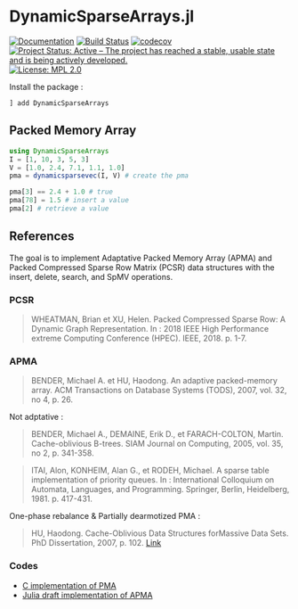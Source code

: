 # DynamicSparseArrays.jl

[![Documentation](https://img.shields.io/badge/docs-dev-blue.svg)](https://atoptima.github.io/DynamicSparseArrays.jl/dev/)
[![Build Status](https://travis-ci.org/atoptima/DynamicSparseArrays.jl.svg?branch=master)](https://travis-ci.org/atoptima/DynamicSparseArrays.jl)
[![codecov](https://codecov.io/gh/atoptima/DynamicSparseArrays.jl/branch/master/graph/badge.svg)](https://codecov.io/gh/atoptima/DynamicSparseArrays.jl)
[![Project Status: Active – The project has reached a stable, usable state and is being actively developed.](https://www.repostatus.org/badges/latest/active.svg)](https://www.repostatus.org/#active)
[![License: MPL 2.0](https://img.shields.io/badge/License-MPL%202.0-brightgreen.svg)](https://opensource.org/licenses/MPL-2.0)


Install the package :
```
] add DynamicSparseArrays
```

## Packed Memory Array

```julia
using DynamicSparseArrays
I = [1, 10, 3, 5, 3]
V = [1.0, 2.4, 7.1, 1.1, 1.0]
pma = dynamicsparsevec(I, V) # create the pma

pma[3] == 2.4 + 1.0 # true
pma[78] = 1.5 # insert a value
pma[2] # retrieve a value
```

## References

The goal is to implement Adaptative Packed Memory Array (APMA) and Packed Compressed Sparse Row Matrix (PCSR) data structures with the insert, delete, search, and SpMV operations.

### PCSR

> WHEATMAN, Brian et XU, Helen. Packed Compressed Sparse Row: A Dynamic Graph Representation. In : 2018 IEEE High Performance extreme Computing Conference (HPEC). IEEE, 2018. p. 1-7.


### APMA

> BENDER, Michael A. et HU, Haodong. An adaptive packed-memory array. ACM Transactions on Database Systems (TODS), 2007, vol. 32, no 4, p. 26.

Not adptative :

> BENDER, Michael A., DEMAINE, Erik D., et FARACH-COLTON, Martin. Cache-oblivious B-trees. SIAM Journal on Computing, 2005, vol. 35, no 2, p. 341-358.

> ITAI, Alon, KONHEIM, Alan G., et RODEH, Michael. A sparse table implementation of priority queues. In : International Colloquium on Automata, Languages, and Programming. Springer, Berlin, Heidelberg, 1981. p. 417-431.

One-phase rebalance & Partially dearmotized PMA :

> HU, Haodong. Cache-Oblivious Data Structures forMassive Data Sets.
PhD Dissertation, 2007, p. 102.
[Link](https://dspace.sunyconnect.suny.edu/bitstream/handle/1951/44806/000000182.sbu.pdf?sequence=3)


### Codes 

- [C implementation of PMA](https://github.com/pabmont/pma)
- [Julia draft implementation of APMA](https://github.com/JuliaCollections/DataStructures.jl/pull/241)
